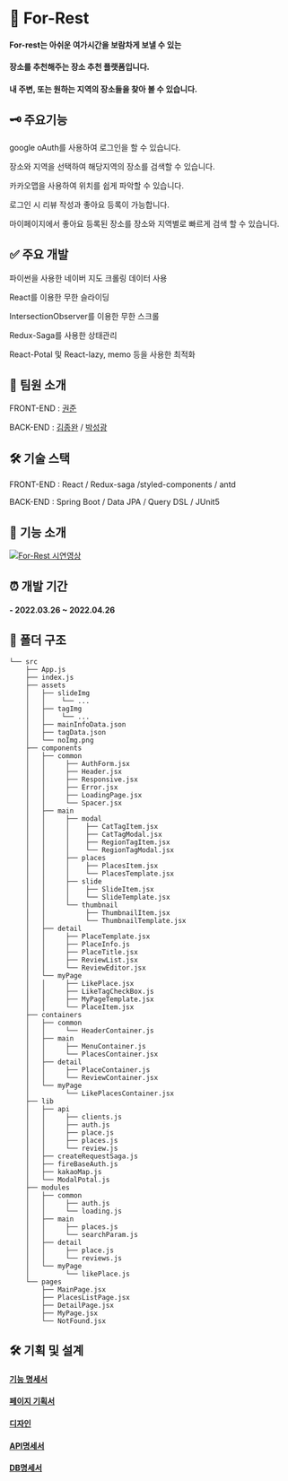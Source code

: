 # :sunrise_over_mountains: For-Rest 

#### For-rest는 아쉬운 여가시간을 보람차게 보낼 수 있는 
#### 장소를 추천해주는 장소 추천 플랫폼입니다. 
#### 내 주변, 또는 원하는 지역의 장소들을 찾아 볼 수 있습니다.

## 🗝️ 주요기능

google oAuth를 사용하여 로그인을 할 수 있습니다.

장소와 지역을 선택하여 해당지역의 장소를 검색할 수 있습니다.

카카오맵을 사용하여 위치를 쉽게 파악할 수 있습니다.

로그인 시 리뷰 작성과 좋아요 등록이 가능합니다.

마이페이지에서 좋아요 등록된 장소를 장소와 지역별로 빠르게 검색 할 수 있습니다.

## ✅ 주요 개발

파이썬을 사용한 네이버 지도 크롤링 데이터 사용

React를 이용한 무한 슬라이딩

IntersectionObserver를 이용한 무한 스크롤

Redux-Saga를 사용한 상태관리

React-Potal 및 React-lazy, memo 등을 사용한 최적화

## 👬 팀원 소개

FRONT-END : [권준](https://github.com/jun-05)

BACK-END : [김종완](https://github.com/3210439) 
/ [박성광](https://github.com/Sunggwang-Park)

## 🛠️ 기술 스택

FRONT-END : React / Redux-saga /styled-components / antd

BACK-END : Spring Boot / Data JPA / Query DSL / JUnit5


## 🔹 기능 소개 

[![For-Rest 시연영상](http://img.youtube.com/vi/n006XpYXaAM/0.jpg)](http://youtu.be/n006XpYXaAM)

## ⏰ 개발 기간

#### - 2022.03.26 ~ 2022.04.26 

## 📁 폴더 구조
```
└── src
    ├── App.js
    ├── index.js
    ├── assets
    │   ├── slideImg
    │   │    └── ...
    │   ├── tagImg
    │   │    └── ...
    │   ├── mainInfoData.json 
    │   ├── tagData.json   
    │   └── noImg.png      
    ├── components
    │   ├── common
    │   │     ├── AuthForm.jsx
    │   │     ├── Header.jsx
    │   │     ├── Responsive.jsx
    │   │     ├── Error.jsx
    │   │     ├── LoadingPage.jsx   
    │   │     └── Spacer.jsx         
    │   ├── main    
    │   │     ├── modal
    │   │     │    ├── CatTagItem.jsx
    │   │     │    ├── CatTagModal.jsx
    │   │     │    ├── RegionTagItem.jsx    
    │   │     │    └── RegionTagModal.jsx  
    │   │     ├── places
    │   │     │    ├── PlacesItem.jsx
    │   │     │    └── PlacesTemplate.jsx      
    │   │     ├── slide
    │   │     │    ├── SlideItem.jsx
    │   │     │    └── SlideTemplate.jsx      
    │   │     └── thumbnail
    │   │          ├── ThumbnailItem.jsx
    │   │          └── ThumbnailTemplate.jsx        
    │   ├── detail
    │   │     ├── PlaceTemplate.jsx    
    │   │     ├── PlaceInfo.js
    │   │     ├── PlaceTitle.jsx
    │   │     ├── ReviewList.jsx
    │   │     └── ReviewEditor.jsx       
    │   └── myPage
    │   │     ├── LikePlace.jsx    
    │   │     ├── LikeTagCheckBox.js
    │   │     ├── MyPageTemplate.jsx
    │   │     └── PlaceItem.jsx        
    ├── containers
    │   ├── common
    │   │     └── HeaderContainer.js    
    │   ├── main
    │   │     ├── MenuContainer.js
    │   │     └── PlacesContainer.jsx        
    │   ├── detail
    │   │     ├── PlaceContainer.js
    │   │     └── ReviewContainer.jsx            
    │   └── myPage
    │         └── LikePlacesContainer.jsx    
    ├── lib
    │   ├── api
    │   │     ├── clients.js    
    │   │     ├── auth.js    
    │   │     ├── place.js    
    │   │     ├── places.js        
    │   │     └── review.js          
    │   ├── createRequestSaga.js
    │   ├── fireBaseAuth.js
    │   ├── kakaoMap.js
    │   └── ModalPotal.js    
    ├── modules
    │   ├── common
    │   │     ├── auth.js
    │   │     └── loading.js        
    │   ├── main    
    │   │     ├── places.js
    │   │     └── searchParam.js
    │   ├── detail    
    │   │     ├── place.js
    │   │     └── reviews.js
    │   └── myPage    
    │         └── likePlace.js     
    └── pages    
        ├── MainPage.jsx    
        ├── PlacesListPage.jsx    
        ├── DetailPage.jsx    
        ├── MyPage.jsx    
        └── NotFound.jsx            
```

## 🛠️ 기획 및 설계

#### [기능 명세서](https://www.notion.so/For-Rest-f4552450135f42e987bcd7a02eaff7cd)

#### [페이지 기획서](https://whimsical.com/getting-started-boards-LuHajAmtXAgZ4oK2Abnb8s)

#### [디자인](https://www.figma.com/file/jY76g8qwad9pLzUOmByt1R/%EC%B9%B4%EC%9A%B0%EC%B9%98%EC%BD%94%EB%94%A9-figma%ED%8C%8C%EC%9D%BC-(Copy)?node-id=63%3A1870)

#### [API명세서](https://grape-ring-3f9.notion.site/API-9cc8b24e8f674ed1a4af508dea073eea)

#### [DB명세서](https://grape-ring-3f9.notion.site/DB-b0397ad96f6c4e5a958a908bacdf1a99)
